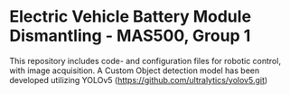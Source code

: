 # Electric Vehicle Battery Module Dismantling - MAS500, Group 1

This repository includes code- and configuration files for robotic control, with image acquisition.
A Custom Object detection model has been developed utilizing YOLOv5 (https://github.com/ultralytics/yolov5.git) 
